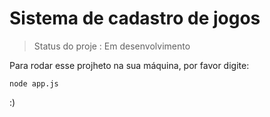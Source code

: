 <h1>Sistema de cadastro de jogos </h1>
  
> Status  do proje : Em desenvolvimento

Para rodar esse projheto na sua máquina, por favor digite:

```
node app.js
```


:)